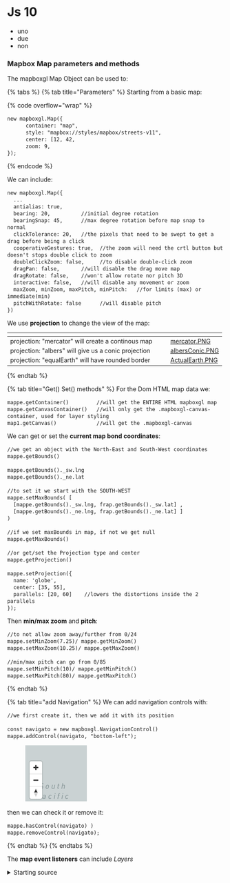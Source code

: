 # Js 10

* uno
* due
* non

### Mapbox Map parameters and methods

The mapboxgl Map Object can be used to:

{% tabs %}
{% tab title="Parameters" %}
Starting from a basic map:

{% code overflow="wrap" %}
```
new mapboxgl.Map({
      container: "map", 
      style: "mapbox://styles/mapbox/streets-v11", 
      center: [12, 42, 
      zoom: 9, 
});
```
{% endcode %}

We can include:

```
new mapboxgl.Map({
  ...
  antialias: true,    
  bearing: 20,          //initial degree rotation
  bearingSnap: 45,      //max degree rotation before map snap to normal
  clickTolerance: 20,   //the pixels that need to be swept to get a drag before being a click
  cooperativeGestures: true,  //the zoom will need the crtl button but doesn't stops double click to zoom
  doubleClickZoom: false,     //to disable double-click zoom
  dragPan: false,       //will disable the drag move map
  dragRotate: false,    //won't allow rotate nor pitch 3D
  interactive: false,   //will disable any movement or zoom
  maxZoom, minZoom, maxPitch, minPitch:   //for limits (max) or immediate(min)
  pitchWithRotate: false      //will disable pitch 
})
```

We use **projection** to change the view of the map:

<table data-view="cards"><thead><tr><th></th><th></th><th></th><th data-hidden data-card-cover data-type="files"></th></tr></thead><tbody><tr><td>projection: "mercator" will create a continous map </td><td></td><td></td><td><a href="../.gitbook/assets/mercator.PNG">mercator.PNG</a></td></tr><tr><td>projection: "albers" will give us a conic projection</td><td></td><td></td><td><a href="../.gitbook/assets/albersConic.PNG">albersConic.PNG</a></td></tr><tr><td>projection: "equalEarth" will have rounded border</td><td></td><td></td><td><a href="../.gitbook/assets/ActualEarth.PNG">ActualEarth.PNG</a></td></tr></tbody></table>
{% endtab %}

{% tab title="Get() Set() methods" %}
For the Dom HTML map data we:

```
mappe.getContainer()         //will get the ENTIRE HTML mapboxgl map 
mappe.getCanvasContainer()   //will only get the .mapboxgl-canvas-container, used for layer styling
map1.getCanvas()             //will get the .mapboxgl-canvas

```

We can get or set the **current map bond coordinates**:

```
//we get an object with the North-East and South-West coordinates
mappe.getBounds()

mappe.getBounds()._sw.lng
mappe.getBounds()._ne.lat

//to set it we start with the SOUTH-WEST
mappe.setMaxBounds( [ 
  [mappe.getBounds()._sw.lng, frap.getBounds()._sw.lat] ,
  [mappe.getBounds()._ne.lng, frap.getBounds()._ne.lat] ]
)

//if we set maxBounds in map, if not we get null
mappe.getMaxBounds() 

//or get/set the Projection type and center
mappe.getProjection() 

mappe.setProjection({
  name: 'globe',
  center: [35, 55],
  parallels: [20, 60]    //lowers the distortions inside the 2 parallels
});

```

Then **min/max zoom** and **pitch**:

```
//to not allow zoom away/further from 0/24
mappe.setMinZoom(7.25)/ mappe.getMinZoom()
mappe.setMaxZoom(10.25)/ mappe.getMaxZoom()

//min/max pitch can go from 0/85
mappe.setMinPitch(10)/ mappe.getMinPitch()
mappe.setMaxPitch(80)/ mappe.getMaxPitch()

```
{% endtab %}

{% tab title="add Navigation" %}
We can add navigation controls with:

```
//we first create it, then we add it with its position

const navigato = new mapboxgl.NavigationControl()
mappe.addControl(navigato, "bottom-left");

```

<figure><img src="../.gitbook/assets/controlli.PNG" alt=""><figcaption></figcaption></figure>

then we can check it or remove it:

```
mappe.hasControl(navigato) )
mappe.removeControl(navigato);

```
{% endtab %}
{% endtabs %}

The **map event listeners** can include _Layers_

<details>

<summary>Starting source</summary>

```
frap.on('load', () => {

    frap.addSource('places1', {
        'type': 'geojson',
        'data': {
          'type': 'FeatureCollection',
          'features': [
              {
                'type': 'Feature',
                'properties': {
                  'description': '<h2>la montagna</h2>'
                },
                'geometry': {
                  'type': 'Point',
                  'coordinates': [13, 45.2]
                }
              }
          ]
        }
    })
  
//we will use the ID later
    frap.addLayer({
      'id': 'places',
      'type': 'circle',
      'source': 'places1',
      'paint': {
        'circle-color': '#ff64fb',
        'circle-radius': 6,
        'circle-stroke-width': 3,
        'circle-stroke-color': '#ffffff'
      }
    });
  
})

```

&#x20;                                           <img src="../.gitbook/assets/layerpoint.PNG" alt="" data-size="original">

</details>



